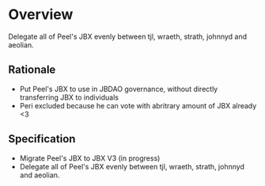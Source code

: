 # Overview

Delegate all of Peel's JBX evenly between tjl, wraeth, strath, johnnyd and aeolian.

## Rationale

- Put Peel's JBX to use in JBDAO governance, without directly transferring JBX to individuals
- Peri excluded because he can vote with abritrary amount of JBX already <3

## Specification

- Migrate Peel's JBX to JBX V3 (in progress)
- Delegate all of Peel's JBX evenly between tjl, wraeth, strath, johnnyd and aeolian.
